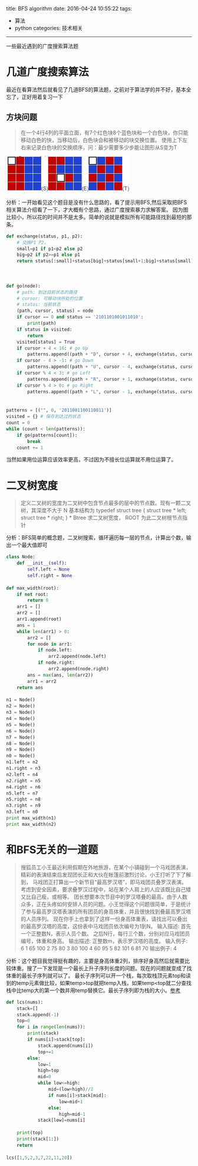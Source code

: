 title: BFS algorithm
date: 2016-04-24 10:55:22
tags:
- 算法
- python
categories: 技术相关

---

一些最近遇到的广度搜索算法题

<!-- more -->

# 几道广度搜索算法
最近在看算法然后就看见了几道BFS的算法题，之前对于算法学的并不好，基本全忘了，正好用着复习一下

## 方块问题

> 在一个4行4列的平面立面，有7个红色块8个蓝色块和一个白色块，你只能移动白色的快，当移动后，白色块会和被移动的块交换位置。
使用上下左右来记录白色块的交换顺序，问：最少需要多少步能让图形从S变为T

![算法图片](/img/algorithm.jpg)

分析：一开始看见这个题目是没有什么思路的，看了提示用BFS,然后采取把BFS相关算法介绍看了一下，才大概有个思路，通过广度搜索暴力求解答案。
因为图比较小，所以花的时间并不是太多。简单的说就是模拟所有可能路径找到最短的那条。
```python
def exchange(status, p1, p2):
    # 交换P1 P2，
    small=p1 if p1<p2 else p2
    big=p2 if p2>=p1 else p1
    return status[:small]+status[big]+status[small+1:big]+status[small]+status[big+1:]
  


def go(node):
    # path: 到达目前状态的路径
    # cursor: 可移动块所处的位置
    # status: 当前状态
    (path, cursor, status) = node
    if cursor == 0 and status == '2101101001011010':
        print(path)
    if status in visited:
        return
    visited[status] = True
    if cursor + 4 < 16: # go Up
        patterns.append((path + "D", cursor + 4, exchange(status, cursor, cursor + 4)))
    if cursor - 4 > -1: # go Down
        patterns.append((path + "U", cursor - 4, exchange(status, cursor, cursor - 4)))
    if cursor % 4 < 3: # go Left
        patterns.append((path + "R", cursor + 1, exchange(status, cursor, cursor + 1)))
    if cursor % 4 > 0: # go Right
        patterns.append((path + "L", cursor - 1, exchange(status, cursor, cursor - 1)))


patterns = [("", 0, '2011001100110011')]
visited = {} # 保存到达过的状态
count = 0
while (count < len(patterns)):
    if go(patterns[count]):
        break
    count += 1

```
当然如果用位运算应该效率更高，不过因为不擅长位运算就不用位运算了。

# 二叉树宽度

> 定义二叉树的宽度为二叉树中包含节点最多的层中的节点数。现有一颗二叉树，其深度不大于 N 
基本结构为 
typedef struct tree 
{ 
struct tree * left; 
struct tree * right; 
} * Btree 
求二叉树宽度， ROOT 为此二叉树根节点指针 

分析：BFS简单的概念题，二叉树搜索，循环遍历每一层的节点，计算出个数，输出一个最大值即可
```python
class Node:
    def __init__(self):
        self.left = None
        self.right = None

def max_width(root):
    if not root:
        return 0
    arr1 = []
    arr2 = []
    arr1.append(root)
    ans = 1
    while len(arr1) > 0:
        arr2 = []
        for node in arr1:
            if node.left:
                arr2.append(node.left)
            if node.right:
                arr2.append(node.right)
        ans = max(ans, len(arr2))
        arr1 = arr2
    return ans

n1 = Node()
n2 = Node()
n3 = Node()
n4 = Node()
n5 = Node()
n6 = Node()
n7 = Node()
n8 = Node()
n9 = Node()
n0 = Node()
n1.left = n2
n1.right = n3
n2.left = n4
n2.right = n5
n4.right = n6
n5.left = n7
n5.right = n8
n3.right = n9
n3.left = n0
print max_width(n1)
print max_width(n2)
```

# 和BFS无关的一道题
> 搜狐员工小王最近利用假期在外地旅游，在某个小镇碰到一个马戏团表演，精彩的表演结束后发现团长正和大伙在帐篷前激烈讨论，小王打听了下了解到， 马戏团正打算出一个新节目“最高罗汉塔”，即马戏团员叠罗汉表演。考虑到安全因素，要求叠罗汉过程中，站在某个人肩上的人应该既比自己矮又比自己瘦，或相等。 团长想要本次节目中的罗汉塔叠的最高，由于人数众多，正在头疼如何安排人员的问题。小王觉得这个问题很简单，于是统计了参与最高罗汉塔表演的所有团员的身高体重，并且很快找到叠最高罗汉塔的人员序列。 现在你手上也拿到了这样一份身高体重表，请找出可以叠出的最高罗汉塔的高度，这份表中马戏团员依次编号为1到N。
输入描述:
首先一个正整数N，表示人员个数。 
之后N行，每行三个数，分别对应马戏团员编号，体重和身高。
输出描述:
正整数m，表示罗汉塔的高度。
输入例子:
6
1 65 100
2 75 80
3 80 100
4 60 95
5 82 101
6 81 70
输出例子:
 4
 
分析：这个题目我觉得挺有趣的，主要是身高体重2列，排序好身高然后就需要比较体重。搜了一下发现是一个最长上升子序列长度的问题。现在的问题就变成了找体重的最长子序列就可以了。
最长子序列可以开一个栈，每次取栈顶元素top和读到的temp元素做比较，如果temp>top就把temp入栈，如果temp<top就二分查找栈中比temp大的第一个数并用temp替换它。最长子序列即为栈的大小。[参考](http://www.acmerblog.com/lis-nlogn-4730.html)

```python
def lcs(nums):
    stack=[]
    stack.append(-1)
    top=0
    for i in range(len(nums)):
        print(stack)
        if nums[i]>stack[top]:
            stack.append(nums[i])
            top+=1
        else:
            low=1
            high=top
            mid=0
            while low<=high:
                mid=(low+high)//2
                if nums[i]>stack[mid]:
                    low=mid+1
                else:
                    high=mid-1
            stack[low]=nums[i]
            
    print(top)
    print(stack[1:])
    return

lcs([1,5,2,3,7,22,11,20])
```
